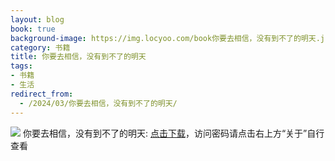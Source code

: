 ```yaml
---
layout: blog
book: true
background-image: https://img.locyoo.com/book你要去相信，没有到不了的明天.jpg
category: 书籍
title: 你要去相信，没有到不了的明天
tags:
- 书籍
- 生活
redirect_from:
  - /2024/03/你要去相信，没有到不了的明天/
---
```

![](https://img.locyoo.com/book你要去相信，没有到不了的明天.jpg)
你要去相信，没有到不了的明天: <a name = "ref1" href="https://url18.ctfile.com/f/50983618-1051416982-325bd5?p=3619">点击下载</a>，访问密码请点击右上方“关于”自行查看